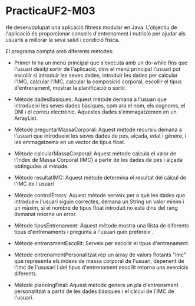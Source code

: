 # PracticaUF2-M03

He desenvoplupat una aplicació fitness modular en Java. L'objectiu de l'aplicació és  proporcionar consells d'entrenament i nutrició per ajudar als usuaris
a millorar la seva salut i condició física.

El programa compta amb diferents mètodes: 

- Primer hi ha un menú principal que s'executa amb un do-while fins que l'usuari desitji sortir de l'aplicació, dins el  menú principal l'usuari pot escollir si 
introduir les seves dades, introduir les dades per calcular l'IMC, calcular l'IMC, calcular la composició corporal, escollir el tipus d'entrenament, mostrar la
planificació o sortir.

- Mètode dadesBasiques: Aquest mètode demana a l'usuari que introdueixi les seves dades bàsiques, com ara el nom, els cognoms, el DNI i el correu electrònic.
Aquestes dades s'emmagatzemen en un ArrayList.

- Mètode preguntarMassaCorporal: Aquest mètode recursiu  demana a l'usuari que introdueixi les seves dades de pes, alçada, edat i gènere, i les emmagatzema en un
vector de tipus float. 

- Mètode calcularMassaCorporal: Aquest mètode calcula el valor de l'Índex de Massa Corporal (IMC) a partir de les dades de pes i alçada obtingudes al mètode.

- Mètode resultatIMC: Aquest mètode determina el resultat del càlcul de l'IMC de l'usuari

- Mètode controlErrors: Aquest mètode serveix per a què les dades que introdueix l'usuari siguin correctes, demana un String un valor mínim i un màxim, 
si el nombre de tipus float introduit no està dins del rang demanat retorna un error.

- Mètode tipusEntrenament: Aquest mètode mostra una llista de diferents tipus d'entrenaments i pregunta a l'usuari quin prefereix .

- Mètode entrenamentEscollit: Serveix per escollir el tipus d'entrenament.

- Mètode entrenamentPersonalitzat rep un array de valors flotants "imc" que representa els índexs de massa corporal de l'usuari, depenent de l'Imc de l'ususari 
i del tipus d'entrenament escollit retorna uns exercicis diferents.

- Mètode planningFinal: Aquest mètode genera un pla d'entrenament personalitzat a partir de les dades bàsiques i el càlcul de l'IMC de l'usuari.

